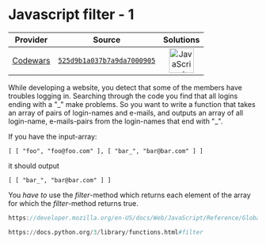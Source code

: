 [_metadata_:generated]: - "true"

# Javascript filter - 1

<!-- INFO TABLE BEGIN -->

| Provider                                        | Source                                                                               | Solutions                                                                                                                                                    |
| :---------------------------------------------: | :----------------------------------------------------------------------------------: | :----------------------------------------------------------------------------------------------------------------------------------------------------------: |
| [Codewars](../../../docs/providers/Codewars.md) | [`525d9b1a037b7a9da7000905`](https://www.codewars.com/kata/525d9b1a037b7a9da7000905) | [<img src="https://res.cloudinary.com/rascaltwo/image/upload/v1631924076/javascript_ehszr7.svg" alt="JavaScript" title="JavaScript" width="50" />](solve.js) |

<!-- INFO TABLE END -->

While developing a website, you detect that some of the members have troubles logging in. Searching through the code you find that all logins ending with a "\_" make problems. So you want to write a function that takes an array of pairs of login-names and e-mails, and outputs an array of all login-name, e-mails-pairs from the login-names that end with "\_".

If you have the input-array:

```
[ [ "foo", "foo@foo.com" ], [ "bar_", "bar@bar.com" ] ]
```

it should output

```
[ [ "bar_", "bar@bar.com" ] ]
```

You *have to* use the *filter*-method which returns each element of the array for which the *filter*-method returns true.

```javascript
https://developer.mozilla.org/en-US/docs/Web/JavaScript/Reference/Global_Objects/Array/filter
```

```python
https://docs.python.org/3/library/functions.html#filter
```
